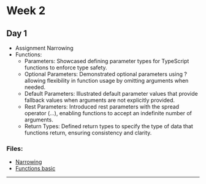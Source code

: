 # Week 2

## Day 1

* Assignment Narrowing
* Functions:
    * Parameters: Showcased defining parameter types for TypeScript functions to enforce type safety.
    * Optional Parameters: Demonstrated optional parameters using ? allowing flexibility in function usage by omitting arguments when needed.
    * Default Parameters: Illustrated default parameter values that provide fallback values when arguments are not explicitly provided.
    * Rest Parameters: Introduced rest parameters with the spread operator (...), enabling functions to accept an indefinite number of arguments.
    * Return Types: Defined return types to specify the type of data that functions return, ensuring consistency and clarity.


### Files:
- [Narrowing](../../3-Union-narrowing.ts)
- [Functions basic](../../4-functions-I.ts)

---